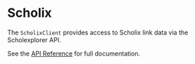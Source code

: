 # Scholix

The `ScholixClient` provides access to Scholix link data via the Scholexplorer API.

See the [API Reference](../api_reference.md#scholixclient) for full documentation.
